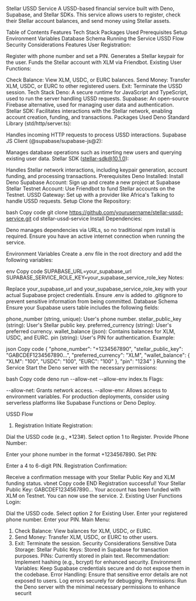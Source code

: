Stellar USSD Service
A USSD-based financial service built with Deno, Supabase, and Stellar SDKs. This service allows users to register, check their Stellar account balances, and send money using Stellar assets.

Table of Contents
Features
Tech Stack
Packages Used
Prerequisites
Setup
Environment Variables
Database Schema
Running the Service
USSD Flow
Security Considerations
Features
User Registration:

Register with phone number and set a PIN.
Generates a Stellar keypair for the user.
Funds the Stellar account with XLM via Friendbot.
Existing User Functions:

Check Balance: View XLM, USDC, or EURC balances.
Send Money: Transfer XLM, USDC, or EURC to other registered users.
Exit: Terminate the USSD session.
Tech Stack
Deno: A secure runtime for JavaScript and TypeScript, used to run the server handling USSD requests.
Supabase: An open-source Firebase alternative, used for managing user data and authentication.
Stellar SDK: Facilitates interactions with the Stellar network, enabling account creation, funding, and transactions.
Packages Used
Deno Standard Library (std/http/server.ts):

Handles incoming HTTP requests to process USSD interactions.
Supabase JS Client (@supabase/supabase-js@2):

Manages database operations such as inserting new users and querying existing user data.
Stellar SDK (stellar-sdk@10.1.0):

Handles Stellar network interactions, including keypair generation, account funding, and processing transactions.
Prerequisites
Deno Installed: Install Deno
Supabase Account: Sign up and create a new project at Supabase
Stellar Testnet Account: Use Friendbot to fund Stellar accounts on the Testnet.
USSD Gateway: Set up with a provider like Africa's Talking to handle USSD requests.
Setup
Clone the Repository:

bash
Copy code
git clone https://github.com/yourusername/stellar-ussd-service.git
cd stellar-ussd-service
Install Dependencies:

Deno manages dependencies via URLs, so no traditional npm install is required. Ensure you have an active internet connection when running the service.

Environment Variables
Create a .env file in the root directory and add the following variables:

env
Copy code
SUPABASE_URL=your_supabase_url
SUPABASE_SERVICE_ROLE_KEY=your_supabase_service_role_key
Notes:

Replace your_supabase_url and your_supabase_service_role_key with your actual Supabase project credentials.
Ensure .env is added to .gitignore to prevent sensitive information from being committed.
Database Schema
Ensure your Supabase users table includes the following fields:

phone_number (string, unique): User's phone number.
stellar_public_key (string): User's Stellar public key.
preferred_currency (string): User's preferred currency.
wallet_balance (json): Contains balances for XLM, USDC, and EURC.
pin (string): User's PIN for authentication.
Example:

json
Copy code
{
  "phone_number": "+1234567890",
  "stellar_public_key": "GABCDEF1234567890...",
  "preferred_currency": "XLM",
  "wallet_balance": {
    "XLM": "100",
    "USDC": "100",
    "EURC": "100"
  },
  "pin": "1234"
}
Running the Service
Start the Deno server with the necessary permissions:

bash
Copy code
deno run --allow-net --allow-env index.ts
Flags:

--allow-net: Grants network access.
--allow-env: Allows access to environment variables.
For production deployments, consider using serverless platforms like Supabase Functions or Deno Deploy.

USSD Flow
1. Registration
Initiate Registration:

Dial the USSD code (e.g., *123#).
Select option 1 to Register.
Provide Phone Number:

Enter your phone number in the format +1234567890.
Set PIN:

Enter a 4 to 6-digit PIN.
Registration Confirmation:

Receive a confirmation message with your Stellar Public Key and XLM funding status.
vbnet
Copy code
END Registration successful!
Your Stellar Public Key: GABCDEF1234567890...
Your account has been funded with XLM on Testnet. You can now use the service.
2. Existing User Functions
Login:

Dial the USSD code.
Select option 2 for Existing User.
Enter your registered phone number.
Enter your PIN.
Main Menu:

1. Check Balance: View balances for XLM, USDC, or EURC.
2. Send Money: Transfer XLM, USDC, or EURC to other users.
3. Exit: Terminate the session.
Security Considerations
Sensitive Data Storage:
Stellar Public Keys: Stored in Supabase for transaction purposes.
PINs: Currently stored in plain text. Recommendation: Implement hashing (e.g., bcrypt) for enhanced security.
Environment Variables:
Keep Supabase credentials secure and do not expose them in the codebase.
Error Handling:
Ensure that sensitive error details are not exposed to users. Log errors securely for debugging.
Permissions:
Run the Deno server with the minimal necessary permissions to enhance securit

